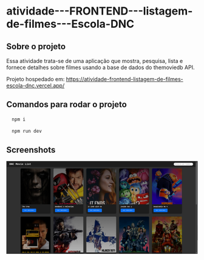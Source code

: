 # atividade---FRONTEND---listagem-de-filmes---Escola-DNC

## Sobre o projeto
Essa atividade trata-se de uma aplicação que mostra, pesquisa, lista e fornece detalhes sobre filmes usando a base de dados do themoviedb API.

Projeto hospedado em: https://atividade-frontend-listagem-de-filmes-escola-dnc.vercel.app/

## Comandos para rodar o projeto

```bash
  npm i
```
```bash
  npm run dev
```

## Screenshots
![App Screenshot](/public/picture_01.png)
